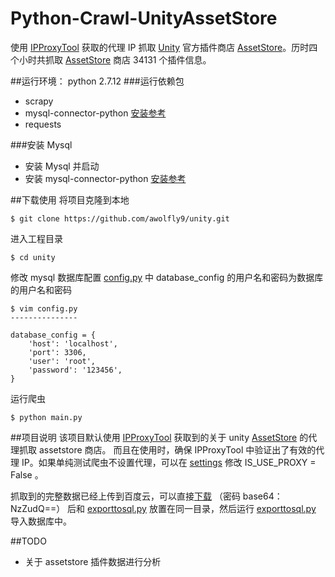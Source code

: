 # Python-Crawl-UnityAssetStore
使用 [IPProxyTool](https://github.com/awolfly9/IPProxyTool) 获取的代理 IP 抓取 [Unity](https://unity3d.com/) 官方插件商店 [AssetStore](https://www.assetstore.unity3d.com/)。历时四个小时共抓取 [AssetStore](https://www.assetstore.unity3d.com/) 商店 34131 个插件信息。


##运行环境：
python 2.7.12
###运行依赖包
* scrapy
* mysql-connector-python [安装参考](http://stackoverflow.com/questions/31748278/how-do-you-install-mysql-connector-python-development-version-through-pip) 
* requests

###安装 Mysql

* 安装 Mysql 并启动
* 安装 mysql-connector-python [安装参考](http://stackoverflow.com/questions/31748278/how-do-you-install-mysql-connector-python-development-version-through-pip)

##下载使用
将项目克隆到本地

```
$ git clone https://github.com/awolfly9/unity.git
```

进入工程目录

```
$ cd unity
```

修改 mysql 数据库配置 [config.py](https://github.com/awolfly9/unity/blob/master/config.py) 中 database_config 的用户名和密码为数据库的用户名和密码

```
$ vim config.py
---------------

database_config = {
	'host': 'localhost',
	'port': 3306,
	'user': 'root',
	'password': '123456',
}
```

运行爬虫

```
$ python main.py
```
##项目说明
该项目默认使用 [IPProxyTool](https://github.com/awolfly9/IPProxyTool) 获取到的关于 unity [AssetStore](https://www.assetstore.unity3d.com/) 的代理抓取 assetstore 商店。
而且在使用时，确保 IPProxyTool 中验证出了有效的代理 IP。如果单纯测试爬虫不设置代理，可以在 [settings](https://github.com/awolfly9/unity/blob/master/unityassetstore/settings.py) 修改 IS_USE_PROXY = False 。

抓取到的完整数据已经上传到百度云，可以直接[下载](https://pan.baidu.com/share/init?shareid=206973657&uk=2639915701) （密码 base64：NzZudQ==） 后和 [exporttosql.py](https://github.com/awolfly9/unity/blob/master/exporttosql.py) 放置在同一目录，然后运行 [exporttosql.py](https://github.com/awolfly9/unity/blob/master/exporttosql.py) 导入数据库中。


##TODO
* 关于 assetstore 插件数据进行分析




